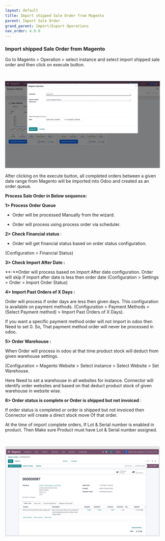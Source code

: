 ```yaml
---
layout: default
title: Import shipped Sale Order from Magento
parent: Import Sale Order
grand_parent: Import/Export Operations
nav_order: 4.9.6
---
```


### Import shipped Sale Order from Magento



Go to Magento > Operation > select instance and select import shipped sale order and then click on execute button.


 


![](./images/4-9-6-1.png)


After clicking on the execute button, all completed orders between a given date range from Magento will be imported into Odoo and created as an order queue.


**Process Sale Order in Below sequence:**



**1> Process Order Queue**


- Order will be processed Manually from the wizard.


- Order will process using process order via scheduler.



**2> Check Financial status** :


- Order will get financial status based on order status configuration.


(Configuration > Financial Status)



**3> Check Import After Date :**


**-**Order will process based on Import After date configuration. Order will skip if import after date is less then order date (Configuration > Settings > Order > Import Order Status)




**4> Import Past Orders of X Days :**


Order will process if order days are less then given days. This configuration is available on payment methods. (Configuration > Payment Methods > (Select Payment method) > Import Past Orders of X Days).


If you want a specific payment method order will not import in odoo then Need to set 0. So, That payment method order will never be processed in odoo.


**5> Order Warehouse :**


When Order will process in odoo at that time product stock will deduct from given warehouse settings.


(Configuration > Magento Website > Select instance > Select Website > Set Warehouse.


Here Need to set a warehouse in all websites for instance. Connector will identify order websites and based on that deduct product stock of given warehouse in website wise.


**6> Order status is complete or Order is shipped but not invoiced** :


If order status is completed or order is shipped but not invoiced then Connector will create a direct stock move Of that order.



At the time of import complete orders, If Lot & Serial number is enabled in product. Then Make sure Product must have Lot & Serial number assigned.



 



![](./images/4-9-6-2.png)



